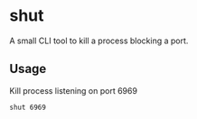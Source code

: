 # shut

A small CLI tool to kill a process blocking a port.

## Usage

Kill process listening on port 6969

```
shut 6969
```
